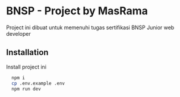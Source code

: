 
# BNSP - Project by MasRama

Project ini dibuat untuk memenuhi tugas sertifikasi BNSP Junior web developer


## Installation

Install project ini

```bash
  npm i
  cp .env.example .env
  npm run dev
```
    